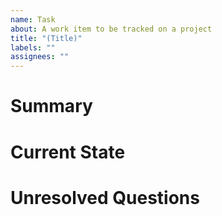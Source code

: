 ```yaml
---
name: Task
about: A work item to be tracked on a project
title: "(Title)"
labels: ""
assignees: ""
---
```


<!--
Fill in relevant sections, remove the rest.
-->

# Summary

<!--- Provide a short high level overview of the work item. -->

# Current State

<!--- Currently, ... -->

# Unresolved Questions

<!--- - Choose between ... -->
